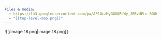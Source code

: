 ```yaml
---
Files & media:
  - https://lh3.googleusercontent.com/pw/AP1GczMyGG8QPLWy_JRBvUFLn-ROGGRXXC1naGLOivvrtVwAvb-a2bQq-gHUlfh1YubG7oMMmGfYrVFsvSdsblLWx-Yv8KhgVuHhBACRwsPZZiUOR-07Bo9MxSyA3Bi3mVe0YkIN2y8LuIZQk4j8RILn0PZhzg=w1920-h862-s-no-gm?authuser=0
  - "[[top-level-map.png]]"
---
```

![[/image 18.png|image 18.png]]